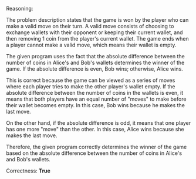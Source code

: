 Reasoning:

The problem description states that the game is won by the player who can make a valid move on their turn. A valid move consists of choosing to exchange wallets with their opponent or keeping their current wallet, and then removing 1 coin from the player's current wallet. The game ends when a player cannot make a valid move, which means their wallet is empty.

The given program uses the fact that the absolute difference between the number of coins in Alice's and Bob's wallets determines the winner of the game. If the absolute difference is even, Bob wins; otherwise, Alice wins.

This is correct because the game can be viewed as a series of moves where each player tries to make the other player's wallet empty. If the absolute difference between the number of coins in the wallets is even, it means that both players have an equal number of "moves" to make before their wallet becomes empty. In this case, Bob wins because he makes the last move.

On the other hand, if the absolute difference is odd, it means that one player has one more "move" than the other. In this case, Alice wins because she makes the last move.

Therefore, the given program correctly determines the winner of the game based on the absolute difference between the number of coins in Alice's and Bob's wallets.

Correctness: **True**